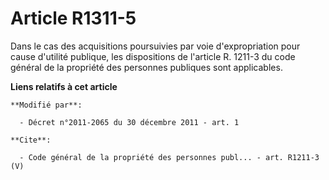 # Article R1311-5

Dans le cas des acquisitions poursuivies par voie d'expropriation pour cause d'utilité publique, les dispositions de
l'article R. 1211-3 du code général de la propriété des personnes publiques sont applicables.

**Liens relatifs à cet article**

	**Modifié par**:

	  - Décret n°2011-2065 du 30 décembre 2011 - art. 1

	**Cite**:

	  - Code général de la propriété des personnes publ... - art. R1211-3 (V)
